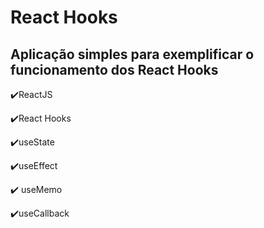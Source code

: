 <h1>React Hooks</h1>

<h2>Aplicação simples para exemplificar o funcionamento dos React Hooks</h2>

✔️ReactJS

✔️React Hooks

✔️useState

✔️useEffect

✔️ useMemo

✔️useCallback
